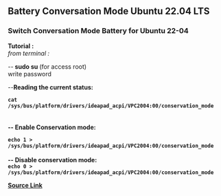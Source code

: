 <h2> Battery Conversation Mode Ubuntu 22.04 LTS</h2>
<h3>Switch Conversation Mode Battery for Ubuntu 22-04</h3>


<b>Tutorial : </b><br/>
<i>from terminal :</i>

--<b> sudo su </b>(for access root) <br/>
write password

--<b>Reading the current status:


<code>cat /sys/bus/platform/drivers/ideapad_acpi/VPC2004:00/conservation_mode </code> <br/><br/>
-- <b>Enable Conservation mode: </b> <br/>

 <code>echo 1  >  /sys/bus/platform/drivers/ideapad_acpi/VPC2004:00/conservation_mode</code><br/><br/>
-- <b>Disable conservation mode: </b> <br/>
<code>echo 0  > /sys/bus/platform/drivers/ideapad_acpi/VPC2004:00/conservation_mode </code>


<a href="https://askubuntu.com/questions/1038471/problem-with-lenovo-battery-threshold">Source Link  </a>
